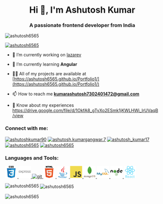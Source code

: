 <h1 align="center">Hi 👋, I'm Ashutosh Kumar</h1>
<h3 align="center">A passionate frontend developer from India</h3>

<p align="left"> <img src="https://komarev.com/ghpvc/?username=ashutosh6565&label=Profile%20views&color=0e75b6&style=flat" alt="ashutosh6565" /> </p>

<p align="left"> <a href="https://github.com/ryo-ma/github-profile-trophy"><img src="https://github-profile-trophy.vercel.app/?username=ashutosh6565" alt="ashutosh6565" /></a> </p>

- 🔭 I’m currently working on [lazarev](https://github.com/Ashutosh6565/lazarev-)

- 🌱 I’m currently learning **Angular**

- 👨‍💻 All of my projects are available at [https://ashutosh6565.github.io/Portfolio1/](https://ashutosh6565.github.io/Portfolio1/)

- 📫 How to reach me **kumarashutosh7302401472@gmail.com**

- 📄 Know about my experiences https://drive.google.com/file/d/1OkfA8_gTyXo2ESmk1jKWLHWi_IrUVaqB/view

<h3 align="left">Connect with me:</h3>
<p align="left">
<a href="https://linkedin.com/in/ashutoshkumar90" target="blank"><img align="center" src="https://raw.githubusercontent.com/rahuldkjain/github-profile-readme-generator/master/src/images/icons/Social/linked-in-alt.svg" alt="ashutoshkumar90" height="30" width="40" /></a>
<a href="https://fb.com/ashutosh.kumargangwar.7" target="blank"><img align="center" src="https://raw.githubusercontent.com/rahuldkjain/github-profile-readme-generator/master/src/images/icons/Social/facebook.svg" alt="ashutosh.kumargangwar.7" height="30" width="40" /></a>
<a href="https://instagram.com/ashutosh_kumar17" target="blank"><img align="center" src="https://raw.githubusercontent.com/rahuldkjain/github-profile-readme-generator/master/src/images/icons/Social/instagram.svg" alt="ashutosh_kumar17" height="30" width="40" /></a>
<a href="https://www.codechef.com/users/ashutosh6565" target="blank"><img align="center" src="https://cdn.jsdelivr.net/npm/simple-icons@3.1.0/icons/codechef.svg" alt="ashutosh6565" height="30" width="40" /></a>
<a href="https://www.leetcode.com/ashutosh6565" target="blank"><img align="center" src="https://raw.githubusercontent.com/rahuldkjain/github-profile-readme-generator/master/src/images/icons/Social/leet-code.svg" alt="ashutosh6565" height="30" width="40" /></a>
</p>

<h3 align="left">Languages and Tools:</h3>
<p align="left"> <a href="https://www.w3schools.com/css/" target="_blank" rel="noreferrer"> <img src="https://raw.githubusercontent.com/devicons/devicon/master/icons/css3/css3-original-wordmark.svg" alt="css3" width="40" height="40"/> </a> <a href="https://expressjs.com" target="_blank" rel="noreferrer"> <img src="https://raw.githubusercontent.com/devicons/devicon/master/icons/express/express-original-wordmark.svg" alt="express" width="40" height="40"/> </a> <a href="https://git-scm.com/" target="_blank" rel="noreferrer"> <img src="https://www.vectorlogo.zone/logos/git-scm/git-scm-icon.svg" alt="git" width="40" height="40"/> </a> <a href="https://www.w3.org/html/" target="_blank" rel="noreferrer"> <img src="https://raw.githubusercontent.com/devicons/devicon/master/icons/html5/html5-original-wordmark.svg" alt="html5" width="40" height="40"/> </a> <a href="https://www.java.com" target="_blank" rel="noreferrer"> <img src="https://raw.githubusercontent.com/devicons/devicon/master/icons/java/java-original.svg" alt="java" width="40" height="40"/> </a> <a href="https://developer.mozilla.org/en-US/docs/Web/JavaScript" target="_blank" rel="noreferrer"> <img src="https://raw.githubusercontent.com/devicons/devicon/master/icons/javascript/javascript-original.svg" alt="javascript" width="40" height="40"/> </a> <a href="https://www.mongodb.com/" target="_blank" rel="noreferrer"> <img src="https://raw.githubusercontent.com/devicons/devicon/master/icons/mongodb/mongodb-original-wordmark.svg" alt="mongodb" width="40" height="40"/> </a> <a href="https://www.mysql.com/" target="_blank" rel="noreferrer"> <img src="https://raw.githubusercontent.com/devicons/devicon/master/icons/mysql/mysql-original-wordmark.svg" alt="mysql" width="40" height="40"/> </a> <a href="https://nodejs.org" target="_blank" rel="noreferrer"> <img src="https://raw.githubusercontent.com/devicons/devicon/master/icons/nodejs/nodejs-original-wordmark.svg" alt="nodejs" width="40" height="40"/> </a> <a href="https://reactjs.org/" target="_blank" rel="noreferrer"> <img src="https://raw.githubusercontent.com/devicons/devicon/master/icons/react/react-original-wordmark.svg" alt="react" width="40" height="40"/> </a> </p>

<p><img align="left" src="https://github-readme-stats.vercel.app/api/top-langs?username=ashutosh6565&show_icons=true&locale=en&layout=compact" alt="ashutosh6565" /></p>

<p>&nbsp;<img align="center" src="https://github-readme-stats.vercel.app/api?username=ashutosh6565&show_icons=true&locale=en" alt="ashutosh6565" /></p>

<p><img align="center" src="https://github-readme-streak-stats.herokuapp.com/?user=ashutosh6565&" alt="ashutosh6565" /></p>
